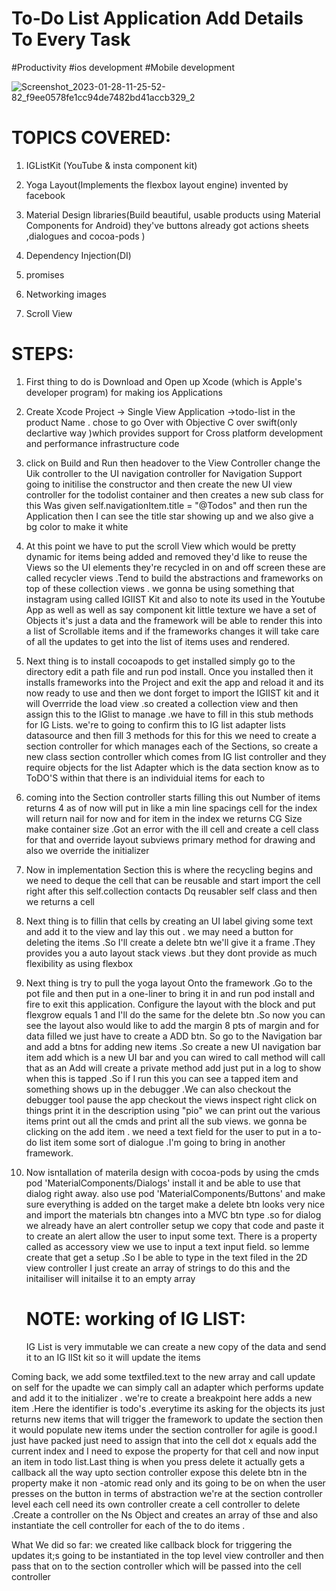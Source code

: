 # To-Do List Application Add Details To Every Task

 #Productivity #ios development #Mobile development    

![Screenshot_2023-01-28-11-25-52-82_f9ee0578fe1cc94de7482bd41accb329_2](https://user-images.githubusercontent.com/93249038/215304690-a4d3e4c5-680e-4a07-85b4-912fd81e1f5d.jpg)


# TOPICS COVERED:
1) IGListKit (YouTube & insta component kit)
  
2) Yoga Layout(Implements the flexbox layout engine) invented by facebook 

3) Material Design libraries(Build beautiful, usable products using Material Components for Android) they've buttons already got actions sheets ,dialogues and cocoa-pods )

4) Dependency Injection(DI)

5) promises

6) Networking images 

7) Scroll View

 
# STEPS:

1) First thing to do is Download and Open up Xcode (which is Apple's developer program) for making ios Applications

2) Create Xcode Project -> Single View Application ->todo-list in the product Name . chose to go Over with Objective C over swift(only declartive way )which provides support for Cross platform development and performance infrastructure code

3) click on Build and Run then headover to the View Controller change the Uik controller to the UI navigation controller for Navigation Support going to initilise the constructor and then create the new UI view controller for the todolist container and then creates a new sub class for this Was given self.navigationItem.title = "@Todos" and then run the Application then I can see the title star showing up and we also give a bg color to make it white

4) At this point we have to put the scroll View which would be pretty dynamic for items being added and removed they'd like to reuse the Views so the UI elements they're recycled in on and off screen these are called recycler views .Tend to build the abstractions and frameworks on top of these collection views . we gonna be using something that instagram using called IGlIST Kit and also to note its used in the Youtube App as well as well as say component kit little texture we have a set of Objects it's just a data and the framework will be able to render this into a list of Scrollable items and if the frameworks changes it will take care of all the updates to get into the list of items uses and rendered.

5)  Next thing is to install cocoapods to get installed simply go to the directory edit a path file and run pod install. Once you installed then it installs frameworks into the Project and exit the app and reload it and its now ready to use and then we dont forget to import the IGlIST kit and it will Overrride the load view .so created a collection view and then assign this to the IGlist to manage .we have to fill in this stub methods for IG Lists. we're to going to confirm this to IG list adapter lists datasource and then fill 3 methods for this for this we need to create a section controller for which manages each of the Sections, so create a new class section controller which comes from IG list controller and they require objects for the list Adapter which is the data section know as to ToDO'S within that there is an individuial items for each to

6) coming into the Section controller starts filling this out Number of items returns 4 as of now will put in like a  min line spacings cell for the index will return nail for now and for item in the index we returns CG Size make container size .Got an error with the ill cell and create a cell class for that and override layout subviews primary method for drawing and also we override the initializer

7) Now in implementation Section this is where the recycling begins and we need to deque the cell that can be reusable and start import the cell right after this self.collection contacts Dq reusabler self class and then we returns a cell

8)  Next thing is to fillin that cells by creating an UI label giving some text and add it to the view and lay this out . we may need a button for deleting the items .So I'll create a delete btn we'll give it a frame .They provides you a auto layout stack views .but they dont provide as much flexibility as using flexbox

9) Next thing is try to pull the yoga layout Onto the framework .Go to the pot file and then put in a one-liner to bring it in and run pod install and fire to exit this application. Configure the layout with the block and put flexgrow equals 1 and I'll do the same for the delete btn .So now you can see the layout also would like to add the margin 8 pts of margin and for data filled we just have to create a ADD btn. So go to the Navigation bar and add a btns for adding new items .So create a new UI navigation bar item add which is a new UI bar and you can wired to call method will call that as an Add will create a private method add just put in a log to show when this is tapped .So if I run this you can see a tapped item and something shows up in the debugger .We can also checkout the debugger tool pause the app checkout the views inspect right click on things print it in the description using "pio" we can print out the various items print out all the cmds and print all the sub views. we gonna be clicking on the add item . we need a text field for the user to put in a to-do list item some sort of dialogue .I'm going to bring in another framework.

10) Now isntallation of materila design with cocoa-pods by using the cmds       
    pod 'MaterialComponents/Dialogs' install it and be able to use that dialog     right away. also use pod 'MaterialComponents/Buttons' and make sure everything is added on the target make a delete btn looks very nice and import the materials btn changes into a MVC btn type .so for dialog we already have an alert controller setup we copy that code and paste it to create an alert allow the user to input some text. There is a property called as accessory view we use to input a text input field. so lemme create that get a setup .So I be able to type in the text filed in the 2D view controller I just create an array of strings to do this and the initailiser will initailse it to an empty array
    # NOTE: working of IG LIST:
     IG List is very immutable we can create a new copy of the data and send it to an IG lISt kit so it will update the items

  Coming back, we add some textfiled.text to the new array and call update on self for the upadte we can simply call an adapter which performs update and add it to the initializer . we're to create  a breakpoint here adds a new item .Here the identifier is todo's .everytime its asking for the objects its just returns new items that will trigger the framework to update the section then it would populate new items under the section controller for agile is good.I just have packed just need to assign that into the cell dot x equals add the current index and I need to expose the property for that cell and now input an item in todo list.Last thing is when you press delete it actually gets a callback all the way upto section controller expose this delete btn in the property make it non -atomic read only and its going to be on when the user presses on the button in terms of abstraction we're at the section controller level each cell need its own controller create a cell controller to delete .Create a controller on the Ns Object and creates an array of thse and also instantiate the cell controller for each of the to do items .
 
 What We did so far: we created like callback block for triggering the updates it;s going to be instantiated in the top level view controller and then pass that on to the section controller which will be passed into the cell controller 
